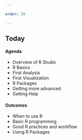 ```yaml
---

order: 50

---
```


## Today

<div>
  <div class="two-col left">
    <h4>Agenda</h4>
    <ul>
      <li>Overview of R Studio</li>
      <li>R Basics</li>
      <li>First Analysis</li>
      <li>First Visualization</li>
      <li>R Packages</li>
      <li>Getting more advanced</li>
      <li>Getting Help</li>
    </ul>
  </div>
  
  <div class="two-col right">
    <h4>Outcomes</h4>
    <ul>
      <li>When to use R</li>
      <li>Basic R programming</li>
      <li>Good R practices and workflow</li>
      <li>Using R Packages</li>
    </ul>
  </div>
</div>

